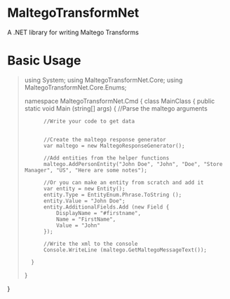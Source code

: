 # MaltegoTransformNet
A .NET library for writing Maltego Transforms

# Basic Usage
>
>using System;
>using MaltegoTransformNet.Core;
>using MaltegoTransformNet.Core.Enums;
>
>namespace MaltegoTransformNet.Cmd
>{
>	class MainClass
>	{
>		public static void Main (string[] args)
>		{
>			//Parse the maltego arguments
>
>			//Write your code to get data
>
>
>			//Create the maltego response generator
>			var maltego = new MaltegoResponseGenerator();
>
>			//Add entities from the helper functions
>			maltego.AddPersonEntity("John Doe", "John", "Doe", "Store Manager", "US", "Here are some notes");
>
>			//Or you can make an entity from scratch and add it
>			var entity = new Entity();
>			entity.Type = EntityEnum.Phrase.ToString ();
>			entity.Value = "John Doe";
>			entity.AdditionalFields.Add (new Field {
>				DisplayName = "#firstname",
>				Name = "FirstName",
>				Value = "John"
>			});
>
>			//Write the xml to the console
>			Console.WriteLine (maltego.GetMaltegoMessageText());
>
>		}
>	}

}
